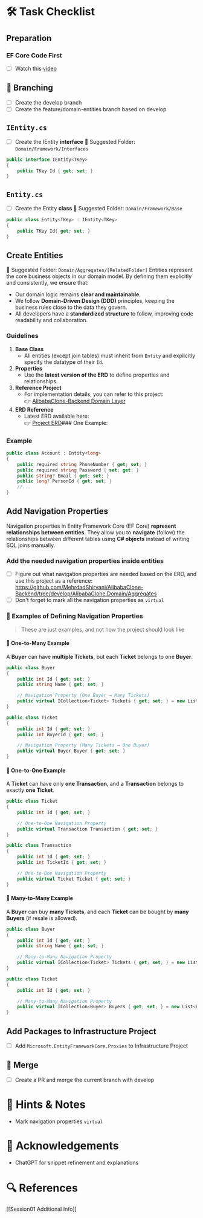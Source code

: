 
# 🛠️ Task Checklist

## Preparation 
### EF Core Code First
 - [ ] Watch this [video](https://www.youtube.com/watch?v=b8fFRX0T38M&ab_channel=PatrickGod)
## 🚧 Branching
- [ ] Create the develop branch
- [ ] Create the feature/domain-entities branch based on develop 
## `IEntity.cs`
- [ ] Create the IEntity **interface**
📂 Suggested Folder: `Domain/Framework/Interfaces`
```C#
public interface IEntity<TKey>
{
    public TKey Id { get; set; }
}
```
## `Entity.cs`
- [ ] Create the Entity **class**
📂 Suggested Folder: `Domain/Framework/Base`
```C#
public class Entity<TKey> : IEntity<TKey>
{
    public TKey Id{ get; set; }
}
```


## Create Entities 
📂 Suggested Folder: `Domain/Aggregates/[RelatedFolder]`
Entities represent the core business objects in our domain model. By defining them explicitly and consistently, we ensure that:
- Our domain logic remains **clear and maintainable**.
- We follow **Domain-Driven Design (DDD)** principles, keeping the business rules close to the data they govern.
- All developers have a **standardized structure** to follow, improving code readability and collaboration.
### Guidelines
1. **Base Class**
    - All entities (except join tables) must inherit from `Entity` and explicitly specify the datatype of their `Id`.
2. **Properties**
    - Use the **latest version of the ERD** to define properties and relationships.
3. **Reference Project**
    - For implementation details, you can refer to this project:  
        👉 [AlibabaClone-Backend Domain Layer](https://github.com/MehrdadShirvani/AlibabaClone-Backend/tree/develop/AlibabaClone.Domain/Aggregates)
4. **ERD Reference**
    - Latest ERD available here:  
        👉 [Project ERD](obsidian://open?vault=ASP.NET&file=Repo%2FProjectOrientedSessions%2Fdocs%2FAlibabaERD-Version02.pdf)### One Example:
### Example
```C#
public class Account : Entity<long>
{
    public required string PhoneNumber { get; set; }
    public required string Password { set; get; }
    public string? Email { get; set; }
    public long? PersonId { get; set; }
    //...
}
```









## Add Navigation Properties 

Navigation properties in Entity Framework Core (EF Core) **represent relationships between entities**. They allow you to **navigate** (follow) the relationships between different tables using **C# objects** instead of writing SQL joins manually.
### Add the needed navigation properties inside entities
- [ ] Figure out what navigation properties are needed based on the ERD, and use this project as a reference:
https://github.com/MehrdadShirvani/AlibabaClone-Backend/tree/develop/AlibabaClone.Domain/Aggregates
- [ ] Don't forget to mark all the navigation properties as `virtual`

### **🔹 Examples of Defining Navigation Properties**


>These are just examples, and not how the project should look like
#### **🔹 One-to-Many Example**
A **Buyer** can have **multiple Tickets**, but each **Ticket** belongs to one **Buyer**.
```csharp
public class Buyer
{
    public int Id { get; set; }
    public string Name { get; set; }

    // Navigation Property (One Buyer → Many Tickets)
    public virtual ICollection<Ticket> Tickets { get; set; } = new List<Ticket>();
}

public class Ticket
{
    public int Id { get; set; }
    public int BuyerId { get; set; }

    // Navigation Property (Many Tickets → One Buyer)
    public virtual Buyer Buyer { get; set; }
}
```

#### **🔹 One-to-One Example**

A **Ticket** can have only **one Transaction**, and a **Transaction** belongs to exactly **one Ticket**.

```csharp
public class Ticket
{
    public int Id { get; set; }

    // One-to-One Navigation Property
    public virtual Transaction Transaction { get; set; }
}

public class Transaction
{
    public int Id { get; set; }
    public int TicketId { get; set; }

    // One-to-One Navigation Property
    public virtual Ticket Ticket { get; set; }
}
```

#### **🔹 Many-to-Many Example**

A **Buyer** can buy **many Tickets**, and each **Ticket** can be bought by **many Buyers** (if resale is allowed).

```csharp
public class Buyer
{
    public int Id { get; set; }
    public string Name { get; set; }

    // Many-to-Many Navigation Property
    public virtual ICollection<Ticket> Tickets { get; set; } = new List<Ticket>();
}

public class Ticket
{
    public int Id { get; set; }

    // Many-to-Many Navigation Property
    public virtual ICollection<Buyer> Buyers { get; set; } = new List<Buyer>();
}
```

## Add Packages to Infrastructure Project
- [ ] Add `Microsoft.EntityFrameworkCore.Proxies` to Infrastructure Project
## 🚧 Merge
- [ ] Create a PR and merge the current branch with develop
# 🧠 Hints & Notes
- Mark navigation properties `virtual` 
# 🙌 Acknowledgements

- ChatGPT for snippet refinement and explanations

# 🔍 References
[[Session01 Additional Info]]








